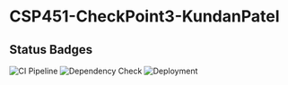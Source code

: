 # CSP451-CheckPoint3-KundanPatel

## Status Badges

![CI Pipeline](https://github.com/<Kundan2009/CSP451-CheckPoint3-KundanPatel/actions/workflows/ci.yml/badge.svg)
![Dependency Check](https://github.com/Kundan2009/CSP451-CheckPoint3-KundanPatel/actions/workflows/dependency-check.yml/badge.svg)
![Deployment](https://github.com/Kundan2009/CSP451-CheckPoint3-KundanPatel/actions/workflows/deploy.yml/badge.svg)
